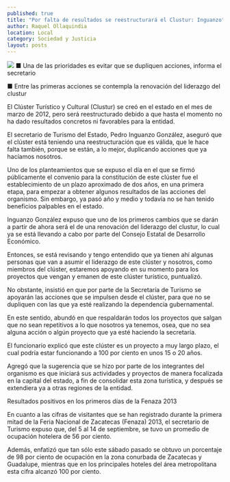 ```yaml
---
published: true
title: "Por falta de resultados se reestructurará el Clustur: Inguanzo"
author: Raquel Ollaquindia
location: Local
category: Sociedad y Justicia
layout: posts
---
```


![](http://i.imgur.com/EbymWnom.jpg)
■ Una de las prioridades es evitar que se dupliquen acciones, informa el secretario

■ Entre las primeras acciones se contempla la renovación del liderazgo del clustur

El Clúster Turístico y Cultural (Clustur) se creó en el estado en el mes de marzo de 2012, pero será reestructurado debido a que hasta el momento no ha dado resultados concretos ni favorables para la entidad.

El secretario de Turismo del Estado, Pedro Inguanzo González, aseguró que el clúster está teniendo una reestructuración que es válida, que le hace falta también, porque se están, a lo mejor, duplicando acciones que ya hacíamos nosotros.

Uno de los planteamientos que se expuso el día en el que se firmó públicamente el convenio para la constitución de este clúster fue el establecimiento de un plazo aproximado de dos años, en una primera etapa, para empezar a obtener algunos resultados de las acciones del organismo. Sin embargo, ya pasó año y medio y todavía no se han tenido beneficios palpables en el estado.

Inguanzo González expuso que uno de los primeros cambios que se darán a partir de ahora será el de una renovación del liderazgo del clustur, lo cual ya se está llevando a cabo por parte del Consejo Estatal de Desarrollo Económico.

Entonces, se está revisando y tengo entendido que ya tienen ahí algunas personas que van a asumir el liderazgo de este clúster y nosotros, como miembros del clúster, estaremos apoyando en su momento para los proyectos que vengan y emanen de este clúster turístico, puntualizó.

No obstante, insistió en que por parte de la Secretaría de Turismo se apoyarán las acciones que se impulsen desde el clúster, para que no se dupliquen con las que ya esté realizando la dependencia gubernamental.

En este sentido, abundó en que respaldarán todos los proyectos que salgan que no sean repetitivos a lo que nosotros ya tenemos, osea, que no sea alguna acción o algún proyecto que ya esté haciendo la secretaría.

El funcionario explicó que este clúster es un proyecto a muy largo plazo, el cual podría estar funcionando a 100 por ciento en unos 15 o 20 años.

Agregó que la sugerencia que se hizo por parte de los integrantes del organismo es que iniciará sus actividades y proyectos de manera focalizada en la capital del estado, a fin de consolidar esta zona turística, y después se extendiera ya a otras regiones de la entidad.

Resultados positivos en los primeros días de la Fenaza 2013

En cuanto a las cifras de visitantes que se han registrado durante la primera mitad de la Feria Nacional de Zacatecas (Fenaza) 2013, el secretario de Turismo expuso que, del 5 al 14 de septiembre, se tuvo un promedio de ocupación hotelera de 56 por ciento.

Además, enfatizó que tan sólo este sábado pasado se obtuvo un porcentaje de 98 por ciento de ocupación en la zona conurbada de Zacatecas y Guadalupe, mientras que en los principales hoteles del área metropolitana esta cifra alcanzó 100 por ciento.
